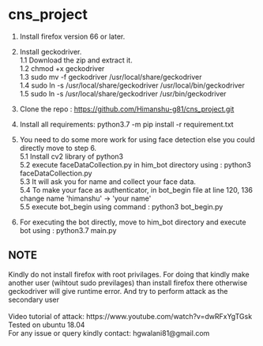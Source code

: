 # cns_project

1. Install firefox version 66 or later.<br/>
2. Install geckodriver. <br/>
   1.1 Download the zip and extract it. <br/>
   1.2 chmod +x geckodriver <br/>
   1.3 sudo mv -f geckodriver /usr/local/share/geckodriver <br/>
   1.4 sudo ln -s /usr/local/share/geckodriver /usr/local/bin/geckodriver <br/>
   1.5 sudo ln -s /usr/local/share/geckodriver /usr/bin/geckodriver <br/>

3. Clone the repo : https://github.com/Himanshu-g81/cns_project.git <br/>
4. Install all requirements: python3.7 -m pip install -r requirement.txt <br/>
5. You need to do some more work for using face detection else you could directly move to step 6. <br/>
   5.1 Install cv2 library of python3 <br/>
   5.2 execute faceDataCollection.py in him_bot directory using : python3 faceDataCollection.py <br/>
   5.3 It will ask you for name and collect your face data. <br/>
   5.4 To make your face as authenticator, in bot_begin file at line 120, 136 change name 'himanshu' -> 'your name' <br/>
   5.5 execute bot_begin using command : python3 bot_begin.py <br/>
6. For executing the bot directly, move to him_bot directory and execute bot using : python3.7 main.py <br/>


<h2> NOTE </h2>
   Kindly do not install firefox with root privilages. For doing that kindly make another user (wihtout sudo previlages) than install firefox there otherwise geckodriver will give runtime error. And try to perform attack as the secondary user <br/>
 <br/>
 Video tutorial of attack: https://www.youtube.com/watch?v=dwRFxYgTGsk <br/>
 Tested on ubuntu 18.04 <br/>
 For any issue or query kindly contact: hgwalani81@gmail.com

